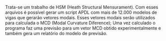 Trata-se um trabalho de HSM (Heath Structural Mensurament). Com esses arquivos é possível gerar um script APDL com mais de 12.000 modelos de vigas que gerarão vetores modais.
Esses vetores modais serão utilizados para calculada o MCD (Modal Curvature Diference);
Uma vez calculado o programa faz uma previsão para um vetor MCD obtido experimentalmente e também gera um relatório do modelo de previsão.
